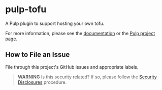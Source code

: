# pulp-tofu

A Pulp plugin to support hosting your own tofu.

For more information, please see the [documentation](docs/index.rst) or the [Pulp project page](https://pulpproject.org/).


How to File an Issue
--------------------


File through this project's GitHub issues and appropriate labels.


> **WARNING** Is this security related? If so, please follow the [Security Disclosures](https://docs.pulpproject.org/pulpcore/bugs-features.html#security-bugs) procedure.
